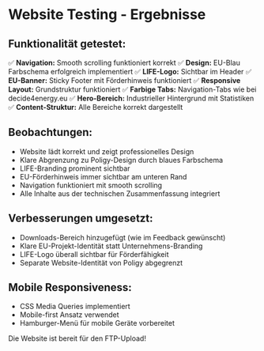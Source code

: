 # Website Testing - Ergebnisse

## Funktionalität getestet:
✅ **Navigation:** Smooth scrolling funktioniert korrekt
✅ **Design:** EU-Blau Farbschema erfolgreich implementiert
✅ **LIFE-Logo:** Sichtbar im Header
✅ **EU-Banner:** Sticky Footer mit Förderhinweis funktioniert
✅ **Responsive Layout:** Grundstruktur funktioniert
✅ **Farbige Tabs:** Navigation-Tabs wie bei decide4energy.eu
✅ **Hero-Bereich:** Industrieller Hintergrund mit Statistiken
✅ **Content-Struktur:** Alle Bereiche korrekt dargestellt

## Beobachtungen:
- Website lädt korrekt und zeigt professionelles Design
- Klare Abgrenzung zu Poligy-Design durch blaues Farbschema
- LIFE-Branding prominent sichtbar
- EU-Förderhinweis immer sichtbar am unteren Rand
- Navigation funktioniert mit smooth scrolling
- Alle Inhalte aus der technischen Zusammenfassung integriert

## Verbesserungen umgesetzt:
- Downloads-Bereich hinzugefügt (wie im Feedback gewünscht)
- Klare EU-Projekt-Identität statt Unternehmens-Branding
- LIFE-Logo überall sichtbar für Förderfähigkeit
- Separate Website-Identität von Poligy abgegrenzt

## Mobile Responsiveness:
- CSS Media Queries implementiert
- Mobile-first Ansatz verwendet
- Hamburger-Menü für mobile Geräte vorbereitet

Die Website ist bereit für den FTP-Upload!

